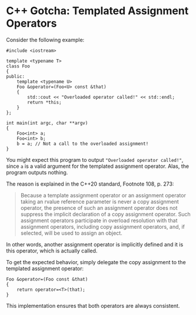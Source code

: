 # C++ Gotcha: Templated Assignment Operators

Consider the following example:

	#include <iostream>

	template <typename T>
	class Foo
	{
	public:
		template <typename U>
		Foo &operator=(Foo<U> const &that)
		{
			std::cout << "Overloaded operator called!" << std::endl;
			return *this;
		}
	};

	int main(int argc, char **argv)
	{
		Foo<int> a;
		Foo<int> b;
		b = a; // Not a call to the overloaded assignment!
	}

You might expect this program to output `"Overloaded operator called!"`, since `a` is a valid argument for the templated assignment operator.
Alas, the program outputs nothing.

The reason is explained in the C++20 standard, Footnote 108, p. 273:
> Because a template assignment operator or an assignment operator taking an rvalue reference parameter is never a
copy assignment operator, the presence of such an assignment operator does not suppress the implicit declaration of a copy
assignment operator. Such assignment operators participate in overload resolution with that assignment operators, including
copy assignment operators, and, if selected, will be used to assign an object.

In other words, another assignment operator is implicitly defined and it is this operator, which is actually called.

To get the expected behavior, simply delegate the copy assignment to the templated assignment operator:

	Foo &operator=(Foo const &that)
	{
		return operator=<T>(that);
	}

This implementation ensures that both operators are always consistent.